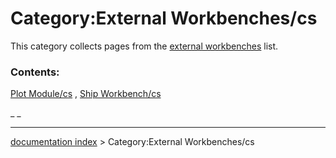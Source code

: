 # Category:External Workbenches/cs
This category collects pages from the [external workbenches](external_workbenches.md) list.

### Contents:

[Plot Module/cs](Plot_Module/cs.md) , [Ship Workbench/cs](Ship_Workbench/cs.md)

_ _

---
[documentation index](../README.md) > Category:External Workbenches/cs
